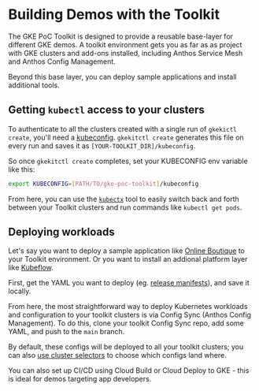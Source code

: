 # Building Demos with the Toolkit 

The GKE PoC Toolkit is designed to provide a reusable base-layer for different GKE demos. A toolkit environment gets you as far as as project with GKE clusters and add-ons installed, including Anthos Service Mesh and Anthos Config Management. 

Beyond this base layer, you can deploy sample applications and install additional tools. 


## Getting `kubectl` access to your clusters

To authenticate to all the clusters created with a single run of `gkekictl create`, you'll need a [kubeconfig](https://kubernetes.io/docs/concepts/configuration/organize-cluster-access-kubeconfig/). `gkekitctl create` generates this file on every run and saves it as `[YOUR-TOOLKIT_DIR]/kubeconfig`. 

So once `gkekitctl create` completes, set your KUBECONFIG env variable like this: 

```bash
export KUBECONFIG=[PATH/TO/gke-poc-toolkit]/kubeconfig
```

From here, you can use the [`kubectx`](https://github.com/ahmetb/kubectx) tool to easily switch back and forth between your Toolkit clusters and run commands like `kubectl get pods`. 

## Deploying workloads 

Let's say you want to deploy a sample application like [Online Boutique](https://github.com/GoogleCloudPlatform/microservices-demo) to your Toolkit environment. Or you want to install an addional platform layer like [Kubeflow](https://www.kubeflow.org/docs/distributions/gke/).

First, get the YAML you want to deploy (eg. [release manifests](https://github.com/GoogleCloudPlatform/microservices-demo/blob/main/release/kubernetes-manifests.yaml)), and save it locally. 

From here, the most straightforward way to deploy Kubernetes workloads and configuration to your toolkit clusters is via Config Sync (Anthos Config Management). To do this, clone your toolkit Config Sync repo, add some YAML, and push to the `main` branch. 

By default, these configs will be deployed to all your toolkit clusters; you can also [use cluster selectors](https://cloud.google.com/anthos-config-management/docs/how-to/clusterselectors) to choose which configs land where. 

You can also set up CI/CD using Cloud Build or Cloud Deploy to GKE - this is ideal for demos targeting app developers.  
